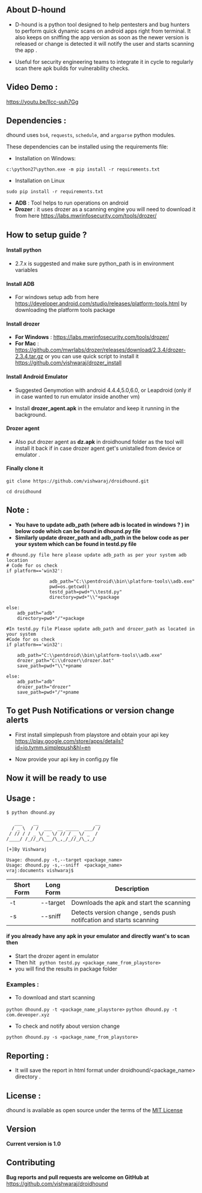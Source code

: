 ## About D-hound 

* D-hound is a python tool designed to help pentesters and bug hunters to perform quick dynamic scans on android apps right from terminal. It also keeps on sniffing the app version as soon as the newer version is released or change is detected it will notify the user and starts scanning the app .

* Useful for security engineering teams to integrate it in cycle to regularly scan there apk builds for vulnerability checks.

## Video Demo :

https://youtu.be/llcc-uuh7Gg

## Dependencies :

dhound uses `bs4`, `requests`, `schedule`, and `argparse` python modules.

These dependencies can be installed using the requirements file:

- Installation on Windows:
```
c:\python27\python.exe -m pip install -r requirements.txt
```
- Installation on Linux
```
sudo pip install -r requirements.txt
```
* **ADB** : Tool helps to run operations on android 
* **Drozer** : it uses drozer as a scanning engine you will need to download it from here https://labs.mwrinfosecurity.com/tools/drozer/

## How to setup guide ? 

#### Install python 
* 2.7.x is suggested and make sure python_path is in environment variables

#### Install ADB 

* For windows setup adb from here  https://developer.android.com/studio/releases/platform-tools.html by downloading the platform tools package

#### Install drozer

* **For Windows** : https://labs.mwrinfosecurity.com/tools/drozer/
* **For Mac** : https://github.com/mwrlabs/drozer/releases/download/2.3.4/drozer-2.3.4.tar.gz or you can use quick script to install it https://github.com/vishwaraj/drozer_install

#### Install Android Emulator

* Suggested Genymotion with android 4.4.4,5.0,6.0, or Leapdroid (only if in case wanted to run emulator inside another vm)

* Install **drozer_agent.apk** in the emulator and keep it running in the background. 

#### Drozer agent
* Also put drozer agent as **dz.apk** in droidhound folder as the tool will install it back if in case drozer agent get's unistalled from device or emulator .

#### Finally clone it
```
git clone https://github.com/vishwaraj/droidhound.git
```
```
cd droidhound
```

## Note : 
* **You have to update adb_path (where adb is located in windows ? ) in below code which can be found in dhound.py file**
* **Similarly update drozer_path and adb_path in the below code as per your system which can be found in testd.py file**

```
# dhound.py file here please update adb_path as per your system adb location
# Code for os check
if platform=='win32':

                adb_path="C:\\pentdroid\\bin\\platform-tools\\adb.exe"
                pwd=os.getcwd()
                testd_path=pwd+"\\testd.py"
                directory=pwd+"\\"+package

else:
    adb_path="adb"
    directory=pwd+"/"+package
```

```
#In testd.py file Please update adb_path and drozer_path as located in your system
#Code for os check
if platform=='win32':
    
	adb_path="C:\\pentdroid\\bin\\platform-tools\\adb.exe"
	drozer_path="C:\\drozer\\drozer.bat"
	save_path=pwd+"\\"+pname

else:
	adb_path="adb"
	drozer_path="drozer"
	save_path=pwd+"/"+pname
```
## To get Push Notifications or version change alerts
* First install simplepush from playstore and obtain your api key https://play.google.com/store/apps/details?id=io.tymm.simplepush&hl=en

* Now provide your api key in config.py file 

## Now it will be ready to use
## Usage :

```
$ python dhound.py
 
   ___    __                     __
  / _ \  / /  ___  __ _____  ___/ /
 / // / / _ \/ _ \/ // / _ \/ _  / 
/____/ /_//_/\___/\_,_/_//_/\_,_/  

[+]By Vishwaraj 

Usage: dhound.py -t,--target <package_name>
Usage: dhound.py -s,--sniff  <package_name>
vraj:documents vishwaraj$ 

```

Short Form    | Long Form     | Description
------------- | ------------- |-------------
-t            | --target      | Downloads the apk and start the scanning
-s            | --sniff       | Detects version change , sends push notifcation and starts scanning

#### if you already have any apk in your emulator and directly want's to scan then
* Start the drozer agent in emulator
* Then hit ``` python testd.py <package_name_from_playstore>```
* you will find the results in package folder

### Examples :

* To download and start scanning

```python dhound.py -t <package_name_playstore>```
```python dhound.py -t com.deveoper.xyz```

* To check and notify about version change

``python dhound.py -s <package_name_from_playstore>``

## Reporting :

* It will save the report in html format under droidhound/<package_name> directory .

## License :

dhound is available as open source under the terms of the [MIT License](https://opensource.org/licenses/MIT)

## Version
**Current version is 1.0**

## Contributing
**Bug reports and pull requests are welcome on GitHub at** 
https://github.com/vishwaraj/droidhound

